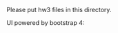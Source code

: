 Please put hw3 files in this directory.

UI powered by bootstrap 4:

<link rel="stylesheet"
	href="https://stackpath.bootstrapcdn.com/bootstrap/4.1.3/css/bootstrap.min.css"
	integrity="sha384-MCw98/SFnGE8fJT3GXwEOngsV7Zt27NXFoaoApmYm81iuXoPkFOJwJ8ERdknLPMO"
	crossorigin="anonymous">